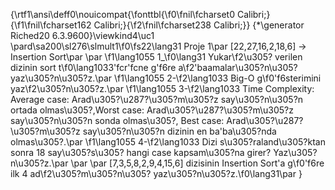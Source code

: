 {\rtf1\ansi\deff0\nouicompat{\fonttbl{\f0\fnil\fcharset0 Calibri;}{\f1\fnil\fcharset162 Calibri;}{\f2\fnil\fcharset238 Calibri;}}
{\*\generator Riched20 6.3.9600}\viewkind4\uc1 
\pard\sa200\sl276\slmult1\f0\fs22\lang31 Proje 1\par
[22,27,16,2,18,6] -> Insertion Sort\par
\par
\f1\lang1055 1_\f0\lang31 Yukar\f2\u305? verilen dizinin sort t\f0\lang1033\'fcr\'fcne g\'f6re a\f2\'baamalar\u305?n\u305? yaz\u305?n\u305?z.\par
\f1\lang1055 2-\f2\lang1033 Big-O g\f0\'f6sterimini yaz\f2\u305?n\u305?z.\par
\f1\lang1055 3-\f2\lang1033 Time Complexity: Average case: Arad\u305?\u287?\u305?m\u305?z say\u305?n\u305?n ortada olmas\u305?,Worst case: Arad\u305?\u287?\u305?m\u305?z say\u305?n\u305?n sonda olmas\u305?, Best case: Arad\u305?\u287?\u305?m\u305?z say\u305?n\u305?n dizinin en ba\'ba\u305?nda olmas\u305?.\par
\f1\lang1055 4-\f2\lang1033 Dizi s\u305?raland\u305?ktan sonra 18 say\u305?s\u305? hangi case kapsam\u305?na girer? Yaz\u305?n\u305?z.\par
\par
\par
[7,3,5,8,2,9,4,15,6] dizisinin Insertion Sort'a g\f0\'f6re ilk 4 ad\f2\u305?m\u305?n\u305? yaz\u305?n\u305?z.\f0\lang31\par
}
 